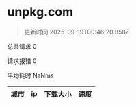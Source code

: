 
  # unpkg.com

  > 更新时间 2025-09-19T00:46:20.858Z
  
  总共请求 0

  请求报错 0

  平均耗时 NaNms

|城市|ip|下载大小|速度|
|-----|----------|---|---|

  